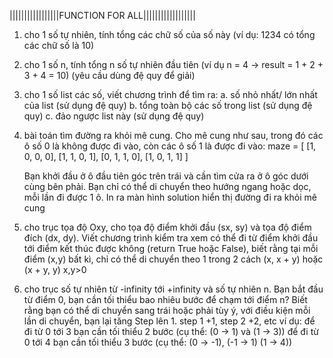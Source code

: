|||||||||||||||||FUNCTION FOR ALL||||||||||||||||||
1. cho 1 số tự nhiên, tính tổng các chữ số của số này (ví dụ: 1234 có tổng các chữ số là 10)

2. cho 1 số n, tính tổng n số tự nhiên đầu tiên (ví dụ n = 4 -> result = 1 + 2 + 3 + 4 = 10) (yêu cầu dùng đệ quy để giải)

3. cho 1 số list các số, viết chương trình để tìm ra:
    a. số nhỏ nhất/ lớn nhất của list (sử dụng đệ quy)
    b. tổng toàn bộ các số trong list (sử dụng đệ quy)
    c. đảo ngược list này (sử dụng đệ quy)        

4. bài toán tìm đường ra khỏi mê cung. Cho mê cung như sau, trong đó các ô số 0 là không được đi vào, còn các ô số 1 là được đi vào:
maze = [ [1, 0, 0, 0], 
         [1, 1, 0, 1], 
         [0, 1, 1, 0], 
         [1, 0, 1, 1] ]
         
    Bạn khởi đầu ở ô đầu tiên góc trên trái và cần tìm cửa ra ở ô góc dưới cùng bên phải. Bạn chỉ có thể di chuyển theo hướng ngang hoặc dọc, mỗi lần đi được 1 ô. In ra màn hình solution hiển thị đường đi ra khỏi mê cung

5. cho trục tọa độ Oxy, cho tọa độ điểm khởi đầu (sx, sy) và tọa độ điểm đích (dx, dy). Viết chương trình kiểm tra xem có thể đi từ điểm khởi đầu tới điểm kết thúc được không (return True hoặc False), biết rằng tại mỗi điểm (x,y) bất kì, chỉ có thể di chuyển theo 1 trong 2 cách (x, x + y) hoặc (x + y, y) x,y>0

6. cho trục số tự nhiên từ -infinity tới +infinity và số tự nhiên n. Bạn bắt đầu từ điểm 0, bạn cần tối thiểu bao nhiêu bước để chạm tới điểm n? Biết rằng bạn có thể di chuyển sang trái hoặc phải tùy ý, với điều kiện mỗi lần di chuyển, bạn lại tăng Step lên 1. step 1 +1, step 2 +2, etc
    ví dụ: để đi từ 0 tới 3 bạn cần tối thiểu 2 bước (cụ thể: (0 -> 1) và (1 -> 3))
           để đi từ 0 tới 4 bạn cần tối thiểu 3 bước (cụ thể: (0 -> -1), (-1 -> 1) (1 -> 4))